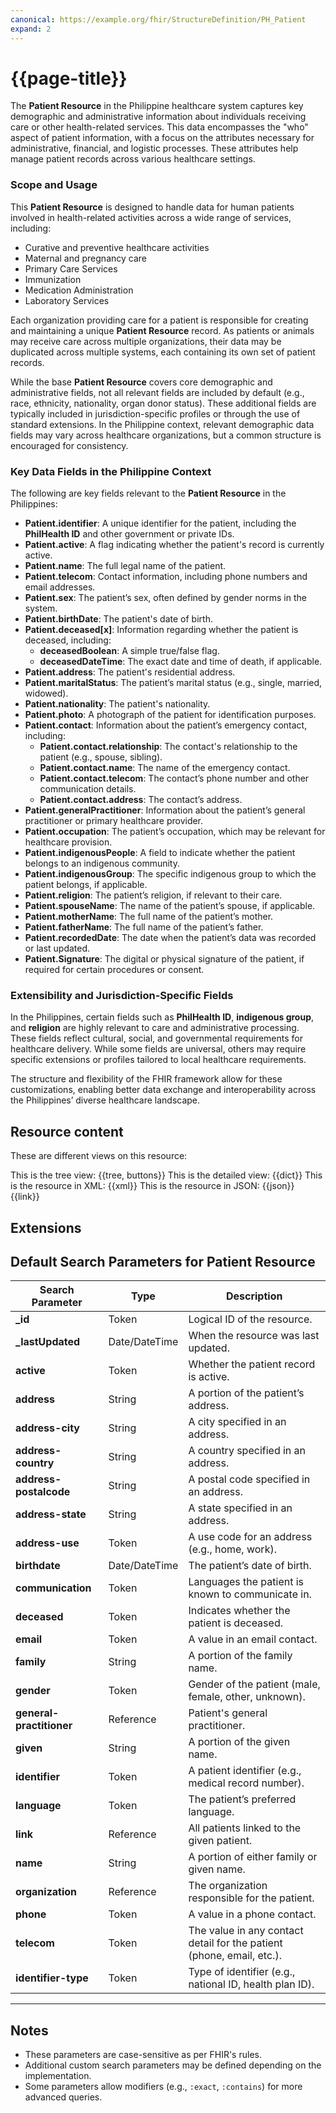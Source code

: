 ```yaml
---
canonical: https://example.org/fhir/StructureDefinition/PH_Patient
expand: 2
---
```


# {{page-title}}

The **Patient Resource** in the Philippine healthcare system captures key demographic and administrative information about individuals receiving care or other health-related services. This data encompasses the "who" aspect of patient information, with a focus on the attributes necessary for administrative, financial, and logistic processes. These attributes help manage patient records across various healthcare settings.

### Scope and Usage
This **Patient Resource** is designed to handle data for human patients involved in health-related activities across a wide range of services, including:

- Curative and preventive healthcare activities
- Maternal and pregnancy care
- Primary Care Services
- Immunization
- Medication Administration
- Laboratory Services

Each organization providing care for a patient is responsible for creating and maintaining a unique **Patient Resource** record. As patients or animals may receive care across multiple organizations, their data may be duplicated across multiple systems, each containing its own set of patient records.

While the base **Patient Resource** covers core demographic and administrative fields, not all relevant fields are included by default (e.g., race, ethnicity, nationality, organ donor status). These additional fields are typically included in jurisdiction-specific profiles or through the use of standard extensions. In the Philippine context, relevant demographic data fields may vary across healthcare organizations, but a common structure is encouraged for consistency.

### Key Data Fields in the Philippine Context

The following are key fields relevant to the **Patient Resource** in the Philippines:

- **Patient.identifier**: A unique identifier for the patient, including the **PhilHealth ID** and other government or private IDs.
- **Patient.active**: A flag indicating whether the patient's record is currently active.
- **Patient.name**: The full legal name of the patient.
- **Patient.telecom**: Contact information, including phone numbers and email addresses.
- **Patient.sex**: The patient’s sex, often defined by gender norms in the system.
- **Patient.birthDate**: The patient's date of birth.
- **Patient.deceased[x]**: Information regarding whether the patient is deceased, including:
  - **deceasedBoolean**: A simple true/false flag.
  - **deceasedDateTime**: The exact date and time of death, if applicable.
- **Patient.address**: The patient's residential address.
- **Patient.maritalStatus**: The patient’s marital status (e.g., single, married, widowed).
- **Patient.nationality**: The patient's nationality.
- **Patient.photo**: A photograph of the patient for identification purposes.
- **Patient.contact**: Information about the patient’s emergency contact, including:
  - **Patient.contact.relationship**: The contact's relationship to the patient (e.g., spouse, sibling).
  - **Patient.contact.name**: The name of the emergency contact.
  - **Patient.contact.telecom**: The contact’s phone number and other communication details.
  - **Patient.contact.address**: The contact’s address.
- **Patient.generalPractitioner**: Information about the patient’s general practitioner or primary healthcare provider.
- **Patient.occupation**: The patient’s occupation, which may be relevant for healthcare provision.
- **Patient.indigenousPeople**: A field to indicate whether the patient belongs to an indigenous community.
- **Patient.indigenousGroup**: The specific indigenous group to which the patient belongs, if applicable.
- **Patient.religion**: The patient’s religion, if relevant to their care.
- **Patient.spouseName**: The name of the patient’s spouse, if applicable.
- **Patient.motherName**: The full name of the patient’s mother.
- **Patient.fatherName**: The full name of the patient’s father.
- **Patient.recordedDate**: The date when the patient’s data was recorded or last updated.
- **Patient.Signature**: The digital or physical signature of the patient, if required for certain procedures or consent.

### Extensibility and Jurisdiction-Specific Fields
In the Philippines, certain fields such as **PhilHealth ID**, **indigenous group**, and **religion** are highly relevant to care and administrative processing. These fields reflect cultural, social, and governmental requirements for healthcare delivery. While some fields are universal, others may require specific extensions or profiles tailored to local healthcare requirements. 

The structure and flexibility of the FHIR framework allow for these customizations, enabling better data exchange and interoperability across the Philippines’ diverse healthcare landscape.
## Resource content

These are different views on this resource:

<tabs>
<tab title="Overview">
	This is the tree view:
	{{tree, buttons}}
</tab>
<tab title="Detailed view">
	This is the detailed view:
	{{dict}}
</tab>
<tab title="XML">
	This is the resource in XML:
	{{xml}}
</tab>
<tab title="JSON">	
	This is the resource in JSON:
	{{json}}
</tab>
<tab title="Link">
	{{link}}
</tab>
</tabs>

## Extensions

## Default Search Parameters for Patient Resource

| **Search Parameter**      | **Type**       | **Description**                                                                 |
|---------------------------|----------------|---------------------------------------------------------------------------------|
| **_id**                   | Token          | Logical ID of the resource.                                                    |
| **_lastUpdated**           | Date/DateTime  | When the resource was last updated.                                            |
| **active**                | Token          | Whether the patient record is active.                                          |
| **address**               | String         | A portion of the patient’s address.                                            |
| **address-city**          | String         | A city specified in an address.                                                |
| **address-country**       | String         | A country specified in an address.                                             |
| **address-postalcode**    | String         | A postal code specified in an address.                                         |
| **address-state**         | String         | A state specified in an address.                                               |
| **address-use**           | Token          | A use code for an address (e.g., home, work).                                  |
| **birthdate**             | Date/DateTime  | The patient’s date of birth.                                                   |
| **communication**         | Token          | Languages the patient is known to communicate in.                              |
| **deceased**              | Token          | Indicates whether the patient is deceased.                                     |
| **email**                 | Token          | A value in an email contact.                                                   |
| **family**                | String         | A portion of the family name.                                                  |
| **gender**                | Token          | Gender of the patient (male, female, other, unknown).                          |
| **general-practitioner**  | Reference      | Patient's general practitioner.                                                |
| **given**                 | String         | A portion of the given name.                                                   |
| **identifier**            | Token          | A patient identifier (e.g., medical record number).                            |
| **language**              | Token          | The patient’s preferred language.                                              |
| **link**                  | Reference      | All patients linked to the given patient.                                      |
| **name**                  | String         | A portion of either family or given name.                                      |
| **organization**          | Reference      | The organization responsible for the patient.                                  |
| **phone**                 | Token          | A value in a phone contact.                                                    |
| **telecom**               | Token          | The value in any contact detail for the patient (phone, email, etc.).          |
| **identifier-type**       | Token          | Type of identifier (e.g., national ID, health plan ID).                        |

---

## Notes
- These parameters are case-sensitive as per FHIR's rules.
- Additional custom search parameters may be defined depending on the implementation.
- Some parameters allow modifiers (e.g., `:exact`, `:contains`) for more advanced queries.







